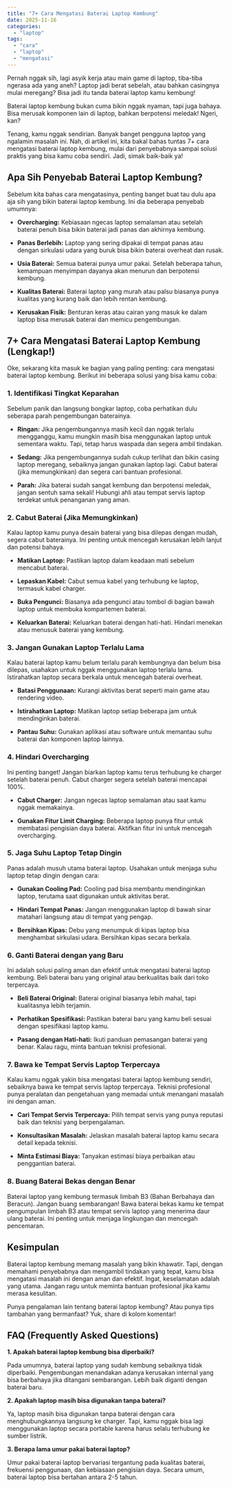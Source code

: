 ```yaml
---
title: "7+ Cara Mengatasi Baterai Laptop Kembung"
date: 2025-11-16
categories: 
  - "laptop"
tags: 
  - "cara"
  - "laptop"
  - "mengatasi"
---
```


Pernah nggak sih, lagi asyik kerja atau main game di laptop, tiba-tiba ngerasa ada yang aneh? Laptop jadi berat sebelah, atau bahkan casingnya mulai meregang? Bisa jadi itu tanda baterai laptop kamu kembung!

Baterai laptop kembung bukan cuma bikin nggak nyaman, tapi juga bahaya. Bisa merusak komponen lain di laptop, bahkan berpotensi meledak! Ngeri, kan?

Tenang, kamu nggak sendirian. Banyak banget pengguna laptop yang ngalamin masalah ini. Nah, di artikel ini, kita bakal bahas tuntas 7+ cara mengatasi baterai laptop kembung, mulai dari penyebabnya sampai solusi praktis yang bisa kamu coba sendiri. Jadi, simak baik-baik ya!

## Apa Sih Penyebab Baterai Laptop Kembung?

Sebelum kita bahas cara mengatasinya, penting banget buat tau dulu apa aja sih yang bikin baterai laptop kembung. Ini dia beberapa penyebab umumnya:

- **Overcharging:** Kebiasaan ngecas laptop semalaman atau setelah baterai penuh bisa bikin baterai jadi panas dan akhirnya kembung.
    
- **Panas Berlebih:** Laptop yang sering dipakai di tempat panas atau dengan sirkulasi udara yang buruk bisa bikin baterai overheat dan rusak.
    
- **Usia Baterai:** Semua baterai punya umur pakai. Setelah beberapa tahun, kemampuan menyimpan dayanya akan menurun dan berpotensi kembung.
    
- **Kualitas Baterai:** Baterai laptop yang murah atau palsu biasanya punya kualitas yang kurang baik dan lebih rentan kembung.
    
- **Kerusakan Fisik:** Benturan keras atau cairan yang masuk ke dalam laptop bisa merusak baterai dan memicu pengembungan.
    

## 7+ Cara Mengatasi Baterai Laptop Kembung (Lengkap!)

Oke, sekarang kita masuk ke bagian yang paling penting: cara mengatasi baterai laptop kembung. Berikut ini beberapa solusi yang bisa kamu coba:

### 1\. Identifikasi Tingkat Keparahan

Sebelum panik dan langsung bongkar laptop, coba perhatikan dulu seberapa parah pengembungan baterainya.

- **Ringan:** Jika pengembungannya masih kecil dan nggak terlalu mengganggu, kamu mungkin masih bisa menggunakan laptop untuk sementara waktu. Tapi, tetap harus waspada dan segera ambil tindakan.
    
- **Sedang:** Jika pengembungannya sudah cukup terlihat dan bikin casing laptop meregang, sebaiknya jangan gunakan laptop lagi. Cabut baterai (jika memungkinkan) dan segera cari bantuan profesional.
    
- **Parah:** Jika baterai sudah sangat kembung dan berpotensi meledak, jangan sentuh sama sekali! Hubungi ahli atau tempat servis laptop terdekat untuk penanganan yang aman.
    

### 2\. Cabut Baterai (Jika Memungkinkan)

Kalau laptop kamu punya desain baterai yang bisa dilepas dengan mudah, segera cabut baterainya. Ini penting untuk mencegah kerusakan lebih lanjut dan potensi bahaya.

- **Matikan Laptop:** Pastikan laptop dalam keadaan mati sebelum mencabut baterai.
    
- **Lepaskan Kabel:** Cabut semua kabel yang terhubung ke laptop, termasuk kabel charger.
    
- **Buka Pengunci:** Biasanya ada pengunci atau tombol di bagian bawah laptop untuk membuka kompartemen baterai.
    
- **Keluarkan Baterai:** Keluarkan baterai dengan hati-hati. Hindari menekan atau menusuk baterai yang kembung.
    

### 3\. Jangan Gunakan Laptop Terlalu Lama

Kalau baterai laptop kamu belum terlalu parah kembungnya dan belum bisa dilepas, usahakan untuk nggak menggunakan laptop terlalu lama. Istirahatkan laptop secara berkala untuk mencegah baterai overheat.

- **Batasi Penggunaan:** Kurangi aktivitas berat seperti main game atau rendering video.
    
- **Istirahatkan Laptop:** Matikan laptop setiap beberapa jam untuk mendinginkan baterai.
    
- **Pantau Suhu:** Gunakan aplikasi atau software untuk memantau suhu baterai dan komponen laptop lainnya.
    

### 4\. Hindari Overcharging

Ini penting banget! Jangan biarkan laptop kamu terus terhubung ke charger setelah baterai penuh. Cabut charger segera setelah baterai mencapai 100%.

- **Cabut Charger:** Jangan ngecas laptop semalaman atau saat kamu nggak memakainya.
    
- **Gunakan Fitur Limit Charging:** Beberapa laptop punya fitur untuk membatasi pengisian daya baterai. Aktifkan fitur ini untuk mencegah overcharging.
    

### 5\. Jaga Suhu Laptop Tetap Dingin

Panas adalah musuh utama baterai laptop. Usahakan untuk menjaga suhu laptop tetap dingin dengan cara:

- **Gunakan Cooling Pad:** Cooling pad bisa membantu mendinginkan laptop, terutama saat digunakan untuk aktivitas berat.
    
- **Hindari Tempat Panas:** Jangan menggunakan laptop di bawah sinar matahari langsung atau di tempat yang pengap.
    
- **Bersihkan Kipas:** Debu yang menumpuk di kipas laptop bisa menghambat sirkulasi udara. Bersihkan kipas secara berkala.
    

### 6\. Ganti Baterai dengan yang Baru

Ini adalah solusi paling aman dan efektif untuk mengatasi baterai laptop kembung. Beli baterai baru yang original atau berkualitas baik dari toko terpercaya.

- **Beli Baterai Original:** Baterai original biasanya lebih mahal, tapi kualitasnya lebih terjamin.
    
- **Perhatikan Spesifikasi:** Pastikan baterai baru yang kamu beli sesuai dengan spesifikasi laptop kamu.
    
- **Pasang dengan Hati-hati:** Ikuti panduan pemasangan baterai yang benar. Kalau ragu, minta bantuan teknisi profesional.
    

### 7\. Bawa ke Tempat Servis Laptop Terpercaya

Kalau kamu nggak yakin bisa mengatasi baterai laptop kembung sendiri, sebaiknya bawa ke tempat servis laptop terpercaya. Teknisi profesional punya peralatan dan pengetahuan yang memadai untuk menangani masalah ini dengan aman.

- **Cari Tempat Servis Terpercaya:** Pilih tempat servis yang punya reputasi baik dan teknisi yang berpengalaman.
    
- **Konsultasikan Masalah:** Jelaskan masalah baterai laptop kamu secara detail kepada teknisi.
    
- **Minta Estimasi Biaya:** Tanyakan estimasi biaya perbaikan atau penggantian baterai.
    

### 8\. Buang Baterai Bekas dengan Benar

Baterai laptop yang kembung termasuk limbah B3 (Bahan Berbahaya dan Beracun). Jangan buang sembarangan! Bawa baterai bekas kamu ke tempat pengumpulan limbah B3 atau tempat servis laptop yang menerima daur ulang baterai. Ini penting untuk menjaga lingkungan dan mencegah pencemaran.

## Kesimpulan

Baterai laptop kembung memang masalah yang bikin khawatir. Tapi, dengan memahami penyebabnya dan mengambil tindakan yang tepat, kamu bisa mengatasi masalah ini dengan aman dan efektif. Ingat, keselamatan adalah yang utama. Jangan ragu untuk meminta bantuan profesional jika kamu merasa kesulitan.

Punya pengalaman lain tentang baterai laptop kembung? Atau punya tips tambahan yang bermanfaat? Yuk, share di kolom komentar!

## FAQ (Frequently Asked Questions)

**1\. Apakah baterai laptop kembung bisa diperbaiki?**

Pada umumnya, baterai laptop yang sudah kembung sebaiknya tidak diperbaiki. Pengembungan menandakan adanya kerusakan internal yang bisa berbahaya jika ditangani sembarangan. Lebih baik diganti dengan baterai baru.

**2\. Apakah laptop masih bisa digunakan tanpa baterai?**

Ya, laptop masih bisa digunakan tanpa baterai dengan cara menghubungkannya langsung ke charger. Tapi, kamu nggak bisa lagi menggunakan laptop secara portable karena harus selalu terhubung ke sumber listrik.

**3\. Berapa lama umur pakai baterai laptop?**

Umur pakai baterai laptop bervariasi tergantung pada kualitas baterai, frekuensi penggunaan, dan kebiasaan pengisian daya. Secara umum, baterai laptop bisa bertahan antara 2-5 tahun.
